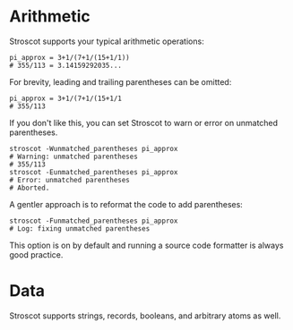 # Arithmetic

Stroscot supports your typical arithmetic operations:
```
pi_approx = 3+1/(7+1/(15+1/1))
# 355/113 = 3.14159292035...
```
For brevity, leading and trailing parentheses can be omitted:
```
pi_approx = 3+1/(7+1/(15+1/1
# 355/113
```
If you don't like this, you can set Stroscot to warn or error on unmatched parentheses.
```
stroscot -Wunmatched_parentheses pi_approx
# Warning: unmatched parentheses
# 355/113
stroscot -Eunmatched_parentheses pi_approx
# Error: unmatched parentheses
# Aborted.
```
A gentler approach is to reformat the code to add parentheses:
```
stroscot -Funmatched_parentheses pi_approx
# Log: fixing unmatched parentheses
```
This option is on by default and running a source code formatter is always good practice.

# Data

Stroscot supports strings, records, booleans, and arbitrary atoms as well.
